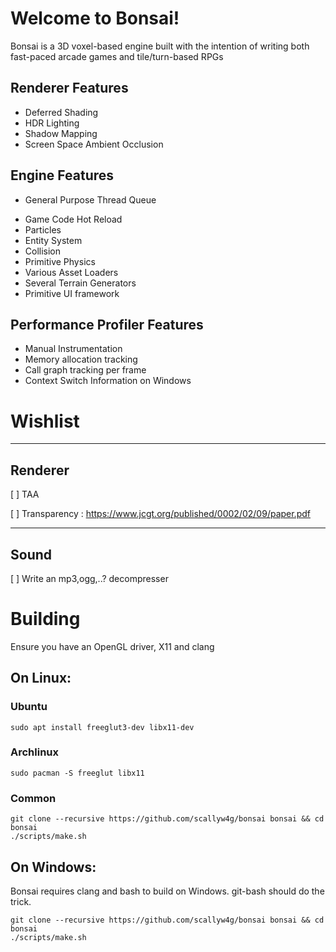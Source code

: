 # Welcome to Bonsai!

Bonsai is a 3D voxel-based engine built with the intention of writing both
fast-paced arcade games and tile/turn-based RPGs


## Renderer Features

* Deferred Shading
* HDR Lighting
* Shadow Mapping
* Screen Space Ambient Occlusion

## Engine Features

* General Purpose Thread Queue
<!-- * Gameplay Recording/Playback -->
* Game Code Hot Reload
* Particles
* Entity System
* Collision
* Primitive Physics
* Various Asset Loaders
* Several Terrain Generators
* Primitive UI framework

## Performance Profiler Features

* Manual Instrumentation
* Memory allocation tracking
* Call graph tracking per frame
* Context Switch Information on Windows

# Wishlist

-------------------------------------------------------------------------------
## Renderer

[ ] TAA

[ ] Transparency : https://www.jcgt.org/published/0002/02/09/paper.pdf

-------------------------------------------------------------------------------
## Sound

[ ] Write an mp3,ogg,..? decompresser



# Building
Ensure you have an OpenGL driver, X11 and clang

## On Linux:

### Ubuntu
`sudo apt install freeglut3-dev libx11-dev`

### Archlinux
`sudo pacman -S freeglut libx11`

### Common

```
git clone --recursive https://github.com/scallyw4g/bonsai bonsai && cd bonsai
./scripts/make.sh
```

## On Windows:
Bonsai requires clang and bash to build on Windows.  git-bash should do the trick.

```
git clone --recursive https://github.com/scallyw4g/bonsai bonsai && cd bonsai
./scripts/make.sh
```
